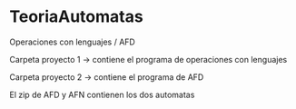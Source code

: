 # TeoriaAutomatas
Operaciones con lenguajes / AFD

Carpeta proyecto 1 -> contiene el programa de operaciones con lenguajes 

Carpeta proyecto 2 -> contiene el programa de AFD

El zip de AFD y AFN contienen los dos automatas
